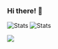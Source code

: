 ### Hi there! 👋

![Stats](https://github-readme-stats.vercel.app/api?username=misternano&show_icons=true) ![Stats](https://github-readme-stats.vercel.app/api/top-langs/?username=misternano)

![](https://komarev.com/ghpvc/?username=misternano)
